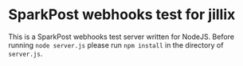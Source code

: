 # SparkPost webhooks test for jillix
This is a SparkPost webhooks test server written for NodeJS. Before running
`node server.js` please run `npm install` in the directory of `server.js`.
